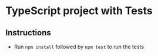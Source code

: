 # TypeScript project with Tests

## Instructions

- Run `npm install` followed by `npm test` to run the tests
